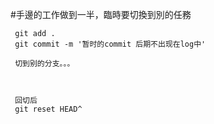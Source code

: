  #手邊的工作做到一半，臨時要切換到別的任務
 
```
 git add .
 git commit -m '暂时的commit 后期不出现在log中'

 切到别的分支。。。



 回切后
 git reset HEAD^
```